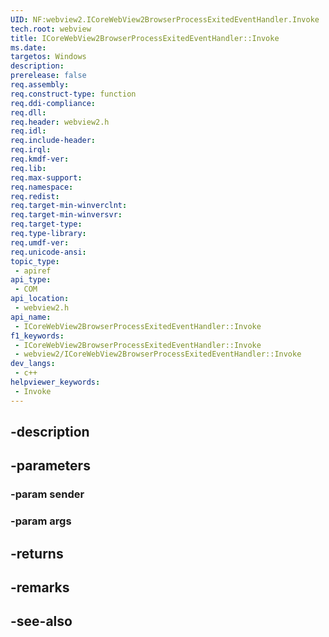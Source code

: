 ```yaml
---
UID: NF:webview2.ICoreWebView2BrowserProcessExitedEventHandler.Invoke
tech.root: webview
title: ICoreWebView2BrowserProcessExitedEventHandler::Invoke
ms.date: 
targetos: Windows
description: 
prerelease: false
req.assembly: 
req.construct-type: function
req.ddi-compliance: 
req.dll: 
req.header: webview2.h
req.idl: 
req.include-header: 
req.irql: 
req.kmdf-ver: 
req.lib: 
req.max-support: 
req.namespace: 
req.redist: 
req.target-min-winverclnt: 
req.target-min-winversvr: 
req.target-type: 
req.type-library: 
req.umdf-ver: 
req.unicode-ansi: 
topic_type:
 - apiref
api_type:
 - COM
api_location:
 - webview2.h
api_name:
 - ICoreWebView2BrowserProcessExitedEventHandler::Invoke
f1_keywords:
 - ICoreWebView2BrowserProcessExitedEventHandler::Invoke
 - webview2/ICoreWebView2BrowserProcessExitedEventHandler::Invoke
dev_langs:
 - c++
helpviewer_keywords:
 - Invoke
---
```


## -description

## -parameters

### -param sender

### -param args

## -returns

## -remarks

## -see-also

